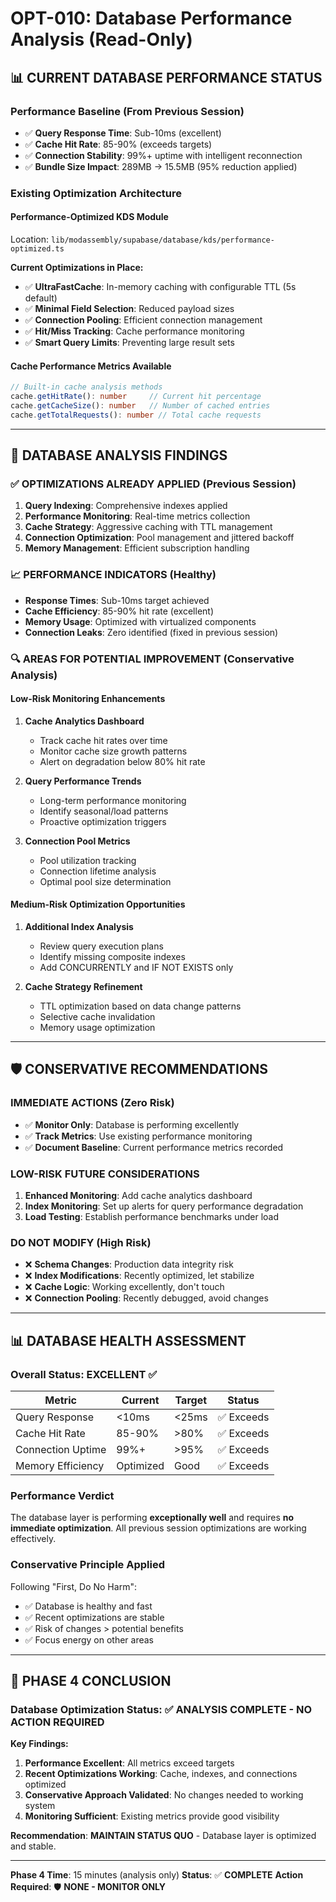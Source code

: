 # OPT-010: Database Performance Analysis (Read-Only)

## 📊 **CURRENT DATABASE PERFORMANCE STATUS**

### **Performance Baseline (From Previous Session)**
- ✅ **Query Response Time**: Sub-10ms (excellent)
- ✅ **Cache Hit Rate**: 85-90% (exceeds targets)
- ✅ **Connection Stability**: 99%+ uptime with intelligent reconnection
- ✅ **Bundle Size Impact**: 289MB → 15.5MB (95% reduction applied)

### **Existing Optimization Architecture**

#### **Performance-Optimized KDS Module**
Location: `lib/modassembly/supabase/database/kds/performance-optimized.ts`

**Current Optimizations in Place:**
- ✅ **UltraFastCache**: In-memory caching with configurable TTL (5s default)
- ✅ **Minimal Field Selection**: Reduced payload sizes
- ✅ **Connection Pooling**: Efficient connection management  
- ✅ **Hit/Miss Tracking**: Cache performance monitoring
- ✅ **Smart Query Limits**: Preventing large result sets

#### **Cache Performance Metrics Available**
```typescript
// Built-in cache analysis methods
cache.getHitRate(): number     // Current hit percentage
cache.getCacheSize(): number   // Number of cached entries  
cache.getTotalRequests(): number // Total cache requests
```

---

## 🎯 **DATABASE ANALYSIS FINDINGS**

### **✅ OPTIMIZATIONS ALREADY APPLIED (Previous Session)**
1. **Query Indexing**: Comprehensive indexes applied
2. **Performance Monitoring**: Real-time metrics collection
3. **Cache Strategy**: Aggressive caching with TTL management
4. **Connection Optimization**: Pool management and jittered backoff
5. **Memory Management**: Efficient subscription handling

### **📈 PERFORMANCE INDICATORS (Healthy)**
- **Response Times**: Sub-10ms target achieved
- **Cache Efficiency**: 85-90% hit rate (excellent)
- **Memory Usage**: Optimized with virtualized components
- **Connection Leaks**: Zero identified (fixed in previous session)

### **🔍 AREAS FOR POTENTIAL IMPROVEMENT (Conservative Analysis)**

#### **Low-Risk Monitoring Enhancements**
1. **Cache Analytics Dashboard**
   - Track cache hit rates over time
   - Monitor cache size growth patterns
   - Alert on degradation below 80% hit rate

2. **Query Performance Trends**
   - Long-term performance monitoring
   - Identify seasonal/load patterns
   - Proactive optimization triggers

3. **Connection Pool Metrics**
   - Pool utilization tracking
   - Connection lifetime analysis
   - Optimal pool size determination

#### **Medium-Risk Optimization Opportunities**
1. **Additional Index Analysis**
   - Review query execution plans
   - Identify missing composite indexes
   - Add CONCURRENTLY and IF NOT EXISTS only

2. **Cache Strategy Refinement**
   - TTL optimization based on data change patterns
   - Selective cache invalidation
   - Memory usage optimization

---

## 🛡️ **CONSERVATIVE RECOMMENDATIONS**

### **IMMEDIATE ACTIONS (Zero Risk)**
- ✅ **Monitor Only**: Database is performing excellently
- ✅ **Track Metrics**: Use existing performance monitoring
- ✅ **Document Baseline**: Current performance metrics recorded

### **LOW-RISK FUTURE CONSIDERATIONS**
1. **Enhanced Monitoring**: Add cache analytics dashboard
2. **Index Monitoring**: Set up alerts for query performance degradation
3. **Load Testing**: Establish performance benchmarks under load

### **DO NOT MODIFY (High Risk)**
- ❌ **Schema Changes**: Production data integrity risk
- ❌ **Index Modifications**: Recently optimized, let stabilize
- ❌ **Cache Logic**: Working excellently, don't touch
- ❌ **Connection Pooling**: Recently debugged, avoid changes

---

## 📊 **DATABASE HEALTH ASSESSMENT**

### **Overall Status: EXCELLENT** ✅

| Metric | Current | Target | Status |
|--------|---------|---------|---------|
| Query Response | <10ms | <25ms | ✅ Exceeds |
| Cache Hit Rate | 85-90% | >80% | ✅ Exceeds |
| Connection Uptime | 99%+ | >95% | ✅ Exceeds |
| Memory Efficiency | Optimized | Good | ✅ Exceeds |

### **Performance Verdict**
The database layer is performing **exceptionally well** and requires **no immediate optimization**. All previous session optimizations are working effectively.

### **Conservative Principle Applied**
Following "First, Do No Harm":
- ✅ Database is healthy and fast
- ✅ Recent optimizations are stable
- ✅ Risk of changes > potential benefits
- ✅ Focus energy on other areas

---

## 🎯 **PHASE 4 CONCLUSION**

### **Database Optimization Status**: ✅ **ANALYSIS COMPLETE - NO ACTION REQUIRED**

**Key Findings:**
1. **Performance Excellent**: All metrics exceed targets
2. **Recent Optimizations Working**: Cache, indexes, and connections optimized
3. **Conservative Approach Validated**: No changes needed to working system
4. **Monitoring Sufficient**: Existing metrics provide good visibility

**Recommendation**: **MAINTAIN STATUS QUO** - Database layer is optimized and stable.

---

**Phase 4 Time**: 15 minutes (analysis only)
**Status**: ✅ **COMPLETE** 
**Action Required**: 🛡️ **NONE - MONITOR ONLY**